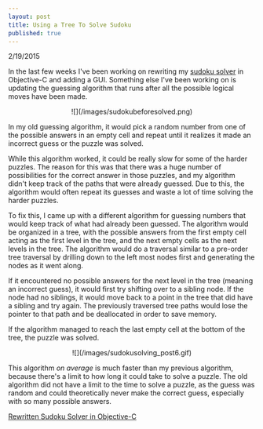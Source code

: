 ```yaml
---
layout: post
title: Using a Tree To Solve Sudoku
published: true
---
```


2/19/2015

In the last few weeks I've been working on rewriting my [sudoku solver](https://github.com/trentyou/Sudoku) in Objective-C and adding a GUI. Something else I've been working on is updating the guessing algorithm that runs after all the possible logical moves have been made.


<div style="text-align:center" markdown ="1">
![](/images/sudokubeforesolved.png)
</div>


In my old guessing algorithm, it would pick a random number from one of the possible answers in an empty cell and repeat until it realizes it made an incorrect guess or the puzzle was solved. 

While this algorithm worked, it could be really slow for some of the harder puzzles. The reason for this was that there was a huge number of possibilities for the correct answer in those puzzles, and my algorithm didn't keep track of the paths that were already guessed. Due to this, the algorithm would often repeat its guesses and waste a lot of time solving the harder puzzles. 

To fix this, I came up with a different algorithm for guessing numbers that would keep track of what had already been guessed. The algorithm would be organized in a tree, with the possible answers from the first empty cell acting as the first level in the tree, and the next empty cells as the next levels in the tree. The algorithm would do a traversal similar to a pre-order tree traversal by drilling down to the left most nodes first and generating the nodes as it went along. 

If it encountered no possible answers for the next level in the tree (meaning an incorrect guess), it would first try shifting over to a sibling node. If the node had no siblings, it would move back to a point in the tree that did have a sibling and try again. The previously traversed tree paths would lose the pointer to that path and be deallocated in order to save memory.

If the algorithm managed to reach the last empty cell at the bottom of the tree, the puzzle was solved. 


<div style="text-align:center" markdown ="1">
![](/images/sudokusolving_post6.gif)
</div>


This algorithm _on average_ is much faster than my previous algorithm, because there's a limit to how long it could take to solve a puzzle. The old algorithm did not have a limit to the time to solve a puzzle, as the guess was random and could theoretically never make the correct guess, especially with so many possible answers. 

[Rewritten Sudoku Solver in Objective-C](https://github.com/trentyou/SudokuSolver-iOS)

